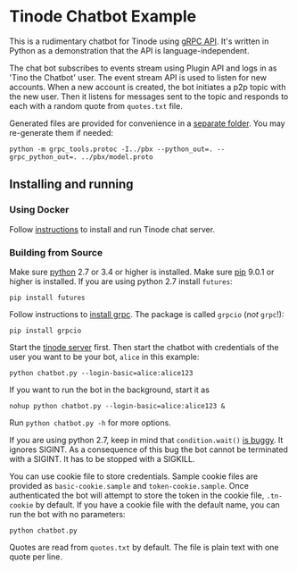 # Tinode Chatbot Example

This is a rudimentary chatbot for Tinode using [gRPC API](../pbx/). It's written in Python as a demonstration
that the API is language-independent.

The chat bot subscribes to events stream using Plugin API and logs in as 'Tino the Chatbot' user. The event stream API is used to listen for new accounts. When a new account is created, the bot initiates a p2p topic with the new user. Then it listens for messages sent to the topic and responds to each with a random quote from `quotes.txt` file.

Generated files are provided for convenience in a [separate folder](../pbx). You may re-generate them if needed:
```
python -m grpc_tools.protoc -I../pbx --python_out=. --grpc_python_out=. ../pbx/model.proto
```

## Installing and running

### Using Docker

Follow [instructions](../INSTALL.md) to install and run Tinode chat server.

### Building from Source

Make sure [python](https://www.python.org/) 2.7 or 3.4 or higher is installed. Make sure [pip](https://pip.pypa.io/en/stable/installing/) 9.0.1 or higher is installed. If you are using python 2.7 install `futures`:
```
pip install futures
```

Follow instructions to [install grpc](https://grpc.io/docs/quickstart/python.html#install-grpc). The package is called `grpcio` (*not* `grpc`!):
```
pip install grpcio
```

Start the [tinode server](../INSTALL.md) first. Then start the chatbot with credentials of the user you want to be your bot, `alice` in this example:
```
python chatbot.py --login-basic=alice:alice123
```
If you want to run the bot in the background, start it as
```
nohup python chatbot.py --login-basic=alice:alice123 &
```
Run `python chatbot.py -h` for more options.

If you are using python 2.7, keep in mind that `condition.wait()` [is buggy](https://bugs.python.org/issue8844). It ignores SIGINT. As a consequence of this bug the bot cannot be terminated with a SIGINT. It has to be stopped with a SIGKILL.  

You can use cookie file to store credentials. Sample cookie files are provided as `basic-cookie.sample` and `token-cookie.sample`. Once authenticated the bot will attempt to store the token in the cookie file, `.tn-cookie` by default. If you have a cookie file with the default name, you can run the bot with no parameters:
```
python chatbot.py
```

Quotes are read from `quotes.txt` by default. The file is plain text with one quote per line.
